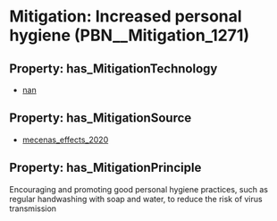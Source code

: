 # Mitigation: __Increased personal hygiene__ (PBN__Mitigation_1271)

## Property: has_MitigationTechnology

* [nan](../Technology/PBN__Technology_22)

## Property: has_MitigationSource

* [mecenas_effects_2020](../Article/PBN__Article_228)

## Property: has_MitigationPrinciple

Encouraging and promoting good personal hygiene practices, such as regular handwashing with soap and water, to reduce the risk of virus transmission

